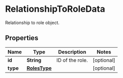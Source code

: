 

# RelationshipToRoleData

Relationship to role object.
## Properties

Name | Type | Description | Notes
------------ | ------------- | ------------- | -------------
**id** | **String** | ID of the role. |  [optional]
**type** | [**RolesType**](RolesType.md) |  |  [optional]



